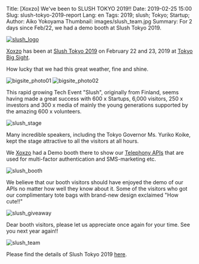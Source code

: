 Title: [Xoxzo] We've been to SLUSH TOKYO 2019!!
Date: 2019-02-25 15:00
Slug: slush-tokyo-2019-report
Lang: en
Tags: 2019; slush; Tokyo; Startup;
Author: Aiko Yokoyama
Thumbnail: images/slush_team.jpg
Summary: For 2 days since Feb/22, we had a demo booth at Slush Tokyo 2019.

[![slush_logo](/images/slush_logo.png)](https://tokyo.slush.org/)

[Xoxzo](https://info.xoxzo.com/en/) has been at [Slush Tokyo 2019](https://tokyo.slush.org/)
on February 22 and 23, 2019 at [Tokyo Big Sight](http://www.bigsight.jp/english/).

How lucky that we had this great weather, fine and shine.

![bigsite_photo01](/images/ariake_01.jpg)
![bigsite_photo02](/images/ariake_02.jpg)

This rapid growing Tech Event "Slush", originally from Finland, seems having made a great success with 
600 x Startups, 6,000 visitors, 250 x investors and 300 x media of mainly the young generations
supported by the amazing 600 x volunteers.

![slush_stage](/images/slush_stage.jpg)

Many incredible speakers, including the Tokyo Governor Ms. Yuriko Koike, 
kept the stage attractive to all the visitors at all hours.

We [Xoxzo](https://info.xoxzo.com/en/) had a Demo booth there to show our
[Telephony APIs](https://www.xoxzo.com/en/) that are used for multi-factor authentication
and SMS-marketing etc.

![slush_booth](/images/slush_booth.jpg)

We believe that our booth visitors should have enjoyed the demo of our APIs
no matter how well they know about it. Some of the visitors who got our complimentary tote bags
with brand-new design exclaimed "How cute!!"

![slush_giveaway](/images/slush_giveaway.jpg)

Dear booth visitors, please let us appreciate once again for your time.
See you next year again!!

![slush_team](/images/slush_team.jpg)

Please find the details of Slush Tokyo 2019 [here](https://tokyo.slush.org/).
